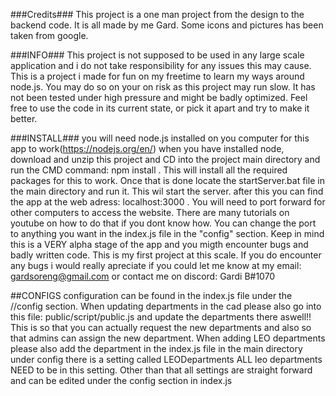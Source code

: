 ###Credits### 
This project is a one man project from the design to the backend code. It is all made by me Gard. Some icons and pictures has been taken from google.

###INFO### 
This project is not supposed to be used in any large scale application and i do not take responsibility for any issues this may cause. This is a project i made for fun on my freetime to learn my ways around node.js. You may do so on your on risk as this project may run slow. It has not been tested under high pressure and might be badly optimized. Feel free to use the code in its current state, or pick it apart and try to make it better.

###INSTALL### 
you will need node.js installed on you computer for this app to work(https://nodejs.org/en/) when you have installed node, download and unzip this project and CD into the project main directory and run the CMD command: npm install . This will install all the required packages for this to work. Once that is done locate the startServer.bat file in the main directory and run it. This wil start the server. after this you can find the app at the web adress: localhost:3000 . You will need to port forward for other computers to access the website. There are many tutorials on youtube on how to do that if you dont know how. You can change the port to anything you want in the index.js file in the "config" section. Keep in mind this is a VERY alpha stage of the app and you migth encounter bugs and badly written code. This is my first project at this scale. If you do encounter any bugs i would really apreciate if you could let me know at my email: gardsoreng@gmail.com or contact me on discord: Gardi B#1070

##CONFIGS
configuration can be found in the index.js file under the //config section. When updating departments in the cad please also go into this file: public/script/public.js and update the departments there aswell!! This is so that you can actually request the new departments and also so that admins can assign the new department. When adding LEO departments please also add the department in the index.js file in the main directory under config there is a setting called LEODepartments ALL leo departments NEED to be in this setting. Other than that all settings are straight forward and can be edited under the config section in index.js